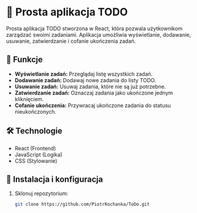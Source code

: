 # 📝 Prosta aplikacja TODO

Prosta aplikacja TODO stworzona w React, która pozwala użytkownikom zarządzać swoimi zadaniami. Aplikacja umożliwia wyświetlanie, dodawanie, usuwanie, zatwierdzanie i cofanie ukończenia zadań.

## 🚀 Funkcje

- **Wyświetlanie zadań:** Przeglądaj listę wszystkich zadań.
- **Dodawanie zadań:** Dodawaj nowe zadania do listy TODO.
- **Usuwanie zadań:** Usuwaj zadania, które nie są już potrzebne.
- **Zatwierdzanie zadań:** Oznaczaj zadania jako ukończone jednym kliknięciem.
- **Cofanie ukończenia:** Przywracaj ukończone zadania do statusu nieukończonych.

## 🛠️ Technologie

- React (Frontend)
- JavaScript (Logika)
- CSS (Stylowanie)

## 🧩 Instalacja i konfiguracja

1. Sklonuj repozytorium:
   ```bash
   git clone https://github.com/PiotrKochanka/ToDo.git

